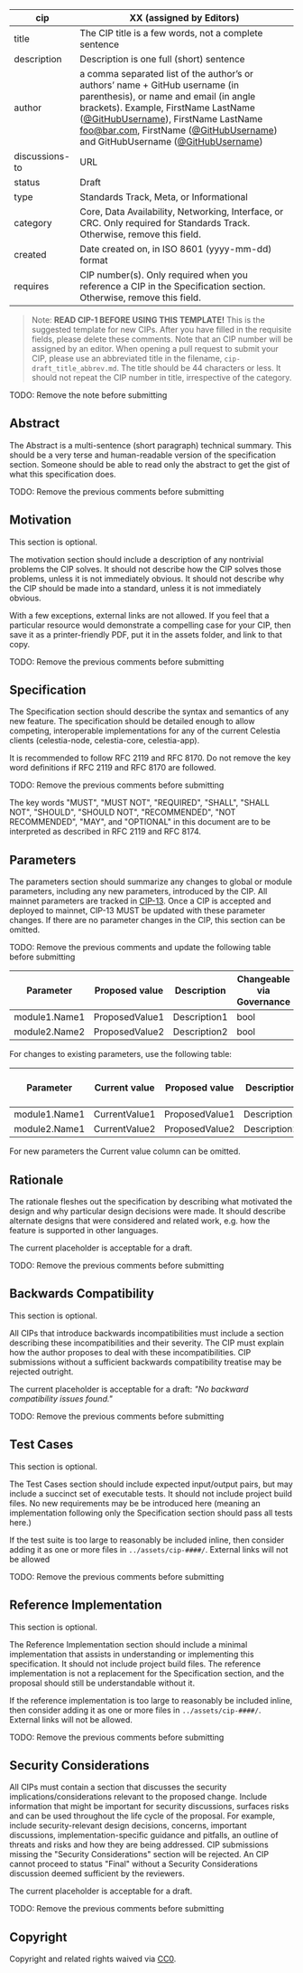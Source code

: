 | cip | XX (assigned by Editors) |
| - | - |
| title | The CIP title is a few words, not a complete sentence |
| description | Description is one full (short) sentence |
| author | a comma separated list of the author’s or authors’ name + GitHub username (in parenthesis), or name and email (in angle brackets). Example, FirstName LastName ([@GitHubUsername](https://github.com/GitHubUsername)), FirstName LastName <foo@bar.com>, FirstName ([@GitHubUsername](https://github.com/GitHubUsername)) and GitHubUsername ([@GitHubUsername](https://github.com/GitHubUsername)) |
| discussions-to | URL |
| status | Draft |
| type | Standards Track, Meta, or Informational |
| category | Core, Data Availability, Networking, Interface, or CRC. Only required for Standards Track. Otherwise, remove this field. |
| created | Date created on, in ISO 8601 (yyyy-mm-dd) format |
| requires | CIP number(s). Only required when you reference a CIP in the Specification section. Otherwise, remove this field. |

> Note:
**READ CIP-1 BEFORE USING THIS TEMPLATE!**
This is the suggested template for new CIPs. After you have filled in the requisite fields, please delete these comments. Note that an CIP number will be assigned by an editor. When opening a pull request to submit your CIP, please use an abbreviated title in the filename, `cip-draft_title_abbrev.md`. The title should be 44 characters or less. It should not repeat the CIP number in title, irrespective of the category.

TODO: Remove the note before submitting

## Abstract

The Abstract is a multi-sentence (short paragraph) technical summary. This should be a very terse and human-readable version of the specification section. Someone should be able to read only the abstract to get the gist of what this specification does.

TODO: Remove the previous comments before submitting

## Motivation

This section is optional.

The motivation section should include a description of any nontrivial problems the CIP solves. It should not describe how the CIP solves those problems, unless it is not immediately obvious. It should not describe why the CIP should be made into a standard, unless it is not immediately obvious.

With a few exceptions, external links are not allowed. If you feel that a particular resource would demonstrate a compelling case for your CIP, then save it as a printer-friendly PDF, put it in the assets folder, and link to that copy.

TODO: Remove the previous comments before submitting

## Specification

The Specification section should describe the syntax and semantics of any new feature. The specification should be detailed enough to allow competing, interoperable implementations for any of the current Celestia clients (celestia-node, celestia-core, celestia-app).

It is recommended to follow RFC 2119 and RFC 8170. Do not remove the key word definitions if RFC 2119 and RFC 8170 are followed.

TODO: Remove the previous comments before submitting

The key words "MUST", "MUST NOT", "REQUIRED", "SHALL", "SHALL NOT", "SHOULD", "SHOULD NOT", "RECOMMENDED", "NOT RECOMMENDED", "MAY", and "OPTIONAL" in this document are to be interpreted as described in RFC 2119 and RFC 8174.

## Parameters

The parameters section should summarize any changes to global or module parameters, including any new parameters, introduced by the CIP. All mainnet parameters are tracked in [CIP-13](./cip-13.md). Once a CIP is accepted and deployed to mainnet, CIP-13 MUST be updated with these parameter changes. If there are no parameter changes in the CIP, this section can be omitted.

TODO: Remove the previous comments and update the following table before submitting

| Parameter     | Proposed value | Description                                                                                                                | Changeable via Governance |
|---------------|---------|------------------------------------------------------------------------------------------------------------------------|---------------------------|
| module1.Name1 | ProposedValue1  | Description1                                                            | bool                     |
| module2.Name2 | ProposedValue2  | Description2                                                            | bool                     |

For changes to existing parameters, use the following table:

| Parameter     | Current value | Proposed value | Description  | Changeable via Governance |
|---------------|---------------|----------------|--------------|---------------------------|
| module1.Name1 | CurrentValue1 | ProposedValue1 | Description1 | bool                      |
| module2.Name1 | CurrentValue2 | ProposedValue2 | Description2 | bool                      |

For new parameters the Current value column can be omitted.

## Rationale

The rationale fleshes out the specification by describing what motivated the design and why particular design decisions were made. It should describe alternate designs that were considered and related work, e.g. how the feature is supported in other languages.

The current placeholder is acceptable for a draft.

TODO: Remove the previous comments before submitting

## Backwards Compatibility

This section is optional.

All CIPs that introduce backwards incompatibilities must include a section describing these incompatibilities and their severity. The CIP must explain how the author proposes to deal with these incompatibilities. CIP submissions without a sufficient backwards compatibility treatise may be rejected outright.

The current placeholder is acceptable for a draft: *"No backward compatibility issues found."*

TODO: Remove the previous comments before submitting

## Test Cases

This section is optional.

The Test Cases section should include expected input/output pairs, but may include a succinct set of executable tests. It should not include project build files. No new requirements may be be introduced here (meaning an implementation following only the Specification section should pass all tests here.)

If the test suite is too large to reasonably be included inline, then consider adding it as one or more files in `../assets/cip-####/`. External links will not be allowed

TODO: Remove the previous comments before submitting

## Reference Implementation

This section is optional.

The Reference Implementation section should include a minimal implementation that assists in understanding or implementing this specification. It should not include project build files. The reference implementation is not a replacement for the Specification section, and the proposal should still be understandable without it.

If the reference implementation is too large to reasonably be included inline, then consider adding it as one or more files in `../assets/cip-####/`. External links will not be allowed.

TODO: Remove the previous comments before submitting

## Security Considerations

All CIPs must contain a section that discusses the security implications/considerations relevant to the proposed change. Include information that might be important for security discussions, surfaces risks and can be used throughout the life cycle of the proposal. For example, include security-relevant design decisions, concerns, important discussions, implementation-specific guidance and pitfalls, an outline of threats and risks and how they are being addressed. CIP submissions missing the "Security Considerations" section will be rejected. An CIP cannot proceed to status "Final" without a Security Considerations discussion deemed sufficient by the reviewers.

The current placeholder is acceptable for a draft.

TODO: Remove the previous comments before submitting

## Copyright

Copyright and related rights waived via [CC0](https://github.com/celestiaorg/CIPs/blob/main/LICENSE).
